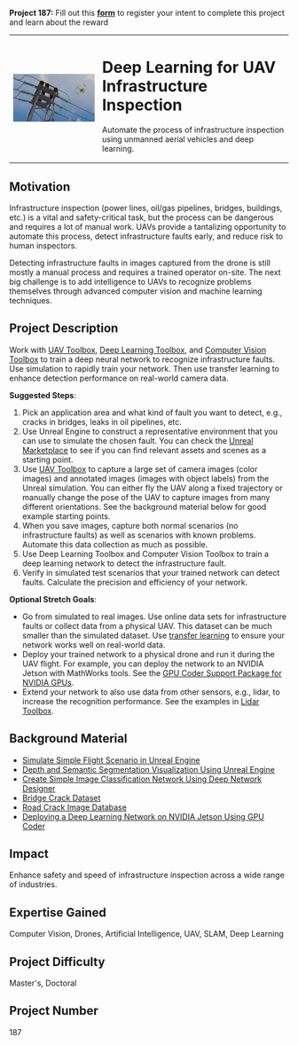 **Project 187:** Fill out this <strong>[form](https://forms.office.com/Pages/ResponsePage.aspx?id=ETrdmUhDaESb3eUHKx3B5lOTzSa_A6lPqq2LJKzvpM5UMTBZRkc4UTRETjFERVRDWllQRE40OUFSQS4u)</strong> to  register your intent to complete this project and learn about the reward

<table>
<td><img src="/images/utilities-energy-image-processing-and-deep-le.jpg"  width=500 /></td>
<td><p><h1>Deep Learning for UAV Infrastructure Inspection</h1></p>
<p> Automate the process of infrastructure inspection using unmanned aerial vehicles and deep learning.</p>
</table>

## Motivation

Infrastructure inspection (power lines, oil/gas pipelines, bridges, buildings, etc.) is a vital and safety-critical task, but the process can be dangerous and requires a lot of manual work. UAVs provide a tantalizing opportunity to automate this process, detect infrastructure faults early, and reduce risk to human inspectors.

Detecting infrastructure faults in images captured from the drone is still mostly a manual process and requires a trained operator on-site. The next big challenge is to add intelligence to UAVs to recognize problems themselves through advanced computer vision and machine learning techniques.

## Project Description

Work with [UAV Toolbox](https://www.mathworks.com/products/uav.html), [Deep Learning Toolbox](https://www.mathworks.com/products/deep-learning.html?s_tid=srchtitle), and [Computer Vision Toolbox](https://www.mathworks.com/products/computer-vision.html) to train a deep neural network to recognize infrastructure faults. Use simulation to rapidly train your network. Then use transfer learning to enhance detection performance on real-world camera data.

**Suggested Steps**:
1. Pick an application area and what kind of fault you want to detect, e.g., cracks in bridges, leaks in oil pipelines, etc.
1. Use Unreal Engine to construct a representative environment that you can use to simulate the chosen fault. You can check the [Unreal Marketplace](https://unrealengine.com/marketplace/en-US/store) to see if you can find relevant assets and scenes as a starting point.
1. Use [UAV Toolbox](https://www.mathworks.com/products/uav.html) to capture a large set of camera images (color images) and annotated images (images with object labels) from the Unreal simulation. You can either fly the UAV along a fixed trajectory or manually change the pose of the UAV to capture images from many different orientations. See the background material below for good example starting points. 
1. When you save images, capture both normal scenarios (no infrastructure faults) as well as scenarios with known problems. Automate this data collection as much as possible.
1. Use Deep Learning Toolbox and Computer Vision Toolbox to train a deep learning network to detect the infrastructure fault.
1. Verify in simulated test scenarios that your trained network can detect faults. Calculate the precision and efficiency of your network. 

**Optional Stretch Goals**:
* Go from simulated to real images. Use online data sets for infrastructure faults or collect data from a physical UAV. This dataset can be much smaller than the simulated dataset. Use [transfer learning](https://www.mathworks.com/help/deeplearning/gs/get-started-with-transfer-learning.html) to ensure your network works well on real-world data.
* Deploy your trained network to a physical drone and run it during the UAV flight. For example, you can deploy the network to an NVIDIA Jetson with MathWorks tools. See the [GPU Coder Support Package for NVIDIA GPUs](https://www.mathworks.com/matlabcentral/fileexchange/68644-gpu-coder-support-package-for-nvidia-gpus?s_tid=srchtitle). 
* Extend your network to also use data from other sensors, e.g., lidar, to increase the recognition performance. See the examples in [Lidar Toolbox](https://www.mathworks.com/products/lidar.html).


## Background Material

* [Simulate Simple Flight Scenario in Unreal Engine](https://www.mathworks.com/help/uav/ug/simulate-a-simple-flight-scenario-and-sensor-in-3d-environment.html)
* [Depth and Semantic Segmentation Visualization Using Unreal Engine](https://www.mathworks.com/help/uav/ug/depth-and-semantic-visual-with-ue4.html)
* [Create Simple Image Classification Network Using Deep Network Designer](https://www.mathworks.com/help/deeplearning/gs/create-simple-image-classification-network-using-deep-network-designer.html)
* [Bridge Crack Dataset](https://github.com/maweifei/Bridge_Crack_Image_Data)
* [Road Crack Image Database](https://github.com/cuilimeng/CrackForest-dataset)
* [Deploying a Deep Learning Network on NVIDIA Jetson Using GPU Coder](https://www.mathworks.com/videos/deploying-a-deep-learning-network-on-nvidia-jetson-using-gpu-coder-1506357891312.html)


## Impact

Enhance safety and speed of infrastructure inspection across a wide range of industries.

## Expertise Gained 

Computer Vision, Drones, Artificial Intelligence, UAV, SLAM, Deep Learning


## Project Difficulty

Master's, Doctoral

## Project Number

187